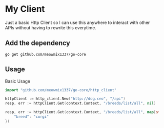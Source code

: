 # My Client
Just a basic Http Client so I can use this anywhere to interact with other APIs without having to rewrite this everytime.

## Add the dependency
```
go get github.com/meowmix1337/go-core
```

## Usage
Basic Usage
```go
import "github.com/meowmix1337/go-core/http_client"

httpClient := http_client.New("http://dog.ceo", "/api")
resp, err := httpClient.Get(context.Context, "/breeds/list/all", nil)

resp, err := httpClient.Get(context.Context, "/breeds/list/all", map[string]string{
    "breed": "corgi"
})
```